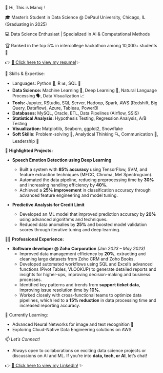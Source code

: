 
👋 Hi, This is Manoj !

🎓 Master’s Student in Data Science @ DePaul University, Chicago, IL (Graduating in 2025)  

💻 Data Science Enthusiast | Specialized in AI & Computational Methods

🏆 Ranked in the top 5% in intercollege hackathon among 10,000+ students 🎉  

👉 [📄 Click here to view my resume!](https://github.com/MK-Github03/My_resume/blob/main/My_resume%20pdf.pdf)✨ 

🔧 Skills & Expertise:
- Languages: Python 🐍, R 📊, SQL 💾  
- **Data Science:** Machine Learning 🤖, Deep Learning 🧠, Natural Language Processing 🗣️, Data Visualization 📈  
- **Tools:** Jupyter, RStudio, SQL Server, Hadoop, Spark, AWS (Redshift, Big Query, Dataflow), Azure, Tableau, PowerBI  
- **Databases:** MySQL, Oracle, ETL, Data Pipelines (Airflow, SSIS)  
- **Statistical Analysis:** Hypothesis Testing, Regression Analysis, A/B Testing  
- **Visualization:** Matplotlib, Seaborn, ggplot2, Snowflake  
- **Soft Skills:** Problem-solving 🧩, Analytical Thinking 🔍, Communication 💬, Leadership 👥  

🌟 **Highlighted Projects:**  
- **Speech Emotion Detection using Deep Learning**  
  - Built a system with **85% accuracy** using TensorFlow, SVM, and feature extraction techniques (MFCC, Chroma, Mel Spectrogram).  
  - Automated the data pipeline, reducing preprocessing time by **30%** and increasing handling efficiency by **40%**.  
  - Achieved a **25% improvement** in classification accuracy through advanced feature engineering and model tuning.

- **Predictive Analysis for Credit Limit**  
  - Developed an ML model that improved prediction accuracy by **20%** using advanced algorithms and techniques.  
  - Reduced data anomalies by **25%** and boosted model validation scores through iterative tuning and deep learning.

👨‍💻 **Professional Experience:**  
- **Software developer @ Zoho Corporation** *(Jan 2023 – May 2023)*  
  - Improved data management efficiency by **20%**, extracting and cleaning large datasets from Zoho CRM and Zoho Books.  
  - Developed automated workflows using SQL and Excel’s advanced functions (Pivot Tables, VLOOKUP) to generate detailed reports and insights for higher-ups, improving decision-making and business processes.  
  - Identified key patterns and trends from **support ticket data**, improving issue resolution time by **10%**.  
  - Worked closely with cross-functional teams to optimize data pipelines, which led to a **15% reduction** in data processing time and increased reporting accuracy.  


🌱 Currently Learning:  
- Advanced Neural Networks for image and text recognition 🧠  
- Exploring Cloud-Native Data Engineering solutions on AWS

📫 *Let’s Connect!*
- Always open to collaborations on exciting data science projects or discussions on AI and ML. If you’re into **data, tech, or AI**, let’s chat!
  


👉 [💼 Click here to view my LinkedIn!](https://www.linkedin.com/in/manoj-kumar-ashok-078241211/) ✨


